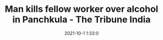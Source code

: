 ---
"title": "Man kills fellow worker over alcohol in Panchkula - The Tribune India"
"date": "2021-10-1 1:33:0"
"feed_name": "GOOGLENEWSINDUSTRIAL"
"feed_website": "https://news.google.com/search?q=industrial%2Bincident&hl=en-US&gl=US&ceid=US:en"
"feed_rss": "https://news.google.com/rss/search?q=industrial%2Bincident&hl=en-US&gl=US&ceid=US:en"
"link": "https://www.tribuneindia.com/news/chandigarh/man-kills-fellow-worker-over-alcohol-in-panchkula-318543"
"source": "{'href': 'https://www.tribuneindia.com', 'title': 'The Tribune India'}"
"file": "_posts/2021-1-1-d3bd7fde738d56265bdf2f56fb1a98e233e72e16.md"
"accident": "1"
"drilling": "1"
"dead": "1"
"injured": "0"
"arrested": "0"
"where": "construction site"
"causes": "alcohol"
"place": "Panchkula"
---